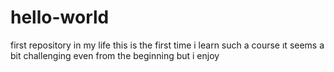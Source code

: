 # hello-world
first repository in my life
this is the first time i learn such a course
ıt seems a bit challenging even from the beginning but i enjoy
